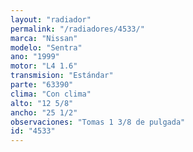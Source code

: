 ```yaml
---
layout: "radiador"
permalink: "/radiadores/4533/"
marca: "Nissan"
modelo: "Sentra"
ano: "1999"
motor: "L4 1.6"
transmision: "Estándar"
parte: "63390"
clima: "Con clima"
alto: "12 5/8"
ancho: "25 1/2"
observaciones: "Tomas 1 3/8 de pulgada"
id: "4533"
---
```


